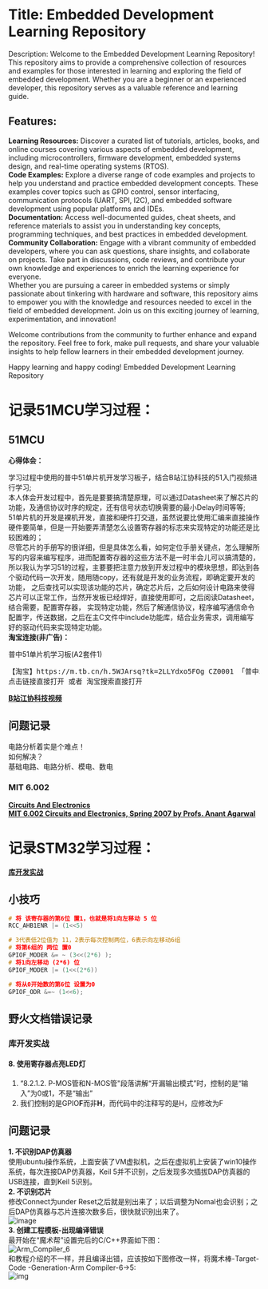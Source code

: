 # Title: Embedded Development Learning Repository

Description: Welcome to the Embedded Development Learning Repository! This repository aims to provide a comprehensive collection of resources and examples for those interested in learning and exploring the field of embedded development. Whether you are a beginner or an experienced developer, this repository serves as a valuable reference and learning guide.

## Features:

**Learning Resources:** Discover a curated list of tutorials, articles, books, and online courses covering various aspects of embedded development, including microcontrollers, firmware development, embedded systems design, and real-time operating systems (RTOS).  
**Code Examples:** Explore a diverse range of code examples and projects to help you understand and practice embedded development concepts. These examples cover topics such as GPIO control, sensor interfacing, communication protocols (UART, SPI, I2C), and embedded software development using popular platforms and IDEs.  
**Documentation:** Access well-documented guides, cheat sheets, and reference materials to assist you in understanding key concepts, programming techniques, and best practices in embedded development.  
**Community Collaboration:** Engage with a vibrant community of embedded developers, where you can ask questions, share insights, and collaborate on projects. Take part in discussions, code reviews, and contribute your own knowledge and experiences to enrich the learning experience for everyone.  
Whether you are pursuing a career in embedded systems or simply passionate about tinkering with hardware and software, this repository aims to empower you with the knowledge and resources needed to excel in the field of embedded development. Join us on this exciting journey of learning, experimentation, and innovation!  

Welcome contributions from the community to further enhance and expand the repository. Feel free to fork, make pull requests, and share your valuable insights to help fellow learners in their embedded development journey.  

Happy learning and happy coding! Embedded Development Learning Repository
# 记录51MCU学习过程：
## 51MCU
**心得体会：**  

学习过程中使用的普中51单片机开发学习板子，结合B站江协科技的51入门视频进行学习;  
本人体会开发过程中，首先是要要搞清楚原理，可以通过Datasheet来了解芯片的功能，及通信协议时序的规定，还有信号状态切换需要的最小Delay时间等等;  
51单片机的开发是裸机开发，直接和硬件打交道，虽然说要比使用汇编来直接操作硬件要简单，但是一开始要弄清楚怎么设置寄存器的标志来实现特定的功能还是比较困难的；  
尽管芯片的手册写的很详细，但是具体怎么看，如何定位手册关键点，怎么理解所写的内容来编写程序，进而配置寄存器的这些方法不是一时半会儿可以搞清楚的，
所以我认为学习51的过程，主要要把注意力放到开发过程中的模块思想，即达到各个驱动代码一次开发，随用随copy，还有就是开发的业务流程，即确定要开发的功能，
之后查找可以实现该功能的芯片，确定芯片后，之后如何设计电路来使得芯片可以正常工作，当然开发板已经焊好，直接使用即可，之后阅读Datasheet，结合需要，配置寄存器，
实现特定功能，然后了解通信协议，程序编写通信命令配置字，传送数据，之后在主C文件中include功能库，结合业务需求，调用编写好的驱动代码来实现特定功能。  
**淘宝连接(非广告)：**  

普中51单片机学习板(A2套件1)  
<pre>【淘宝】https://m.tb.cn/h.5WJArsq?tk=2LLYdxo5FOg CZ0001 「普中51单片机学习板开发板stc89c52单片机实验板C51单片机diy套件」
点击链接直接打开 或者 淘宝搜索直接打开</pre>
[**B站江协科技视频**](https://www.bilibili.com/video/BV1Mb411e7re/?spm_id_from=333.999.0.0)
## 问题记录
电路分析着实是个难点！  
如何解决？  
基础电路、电路分析、模电、数电  
### MIT 6.002
[**Circuits And Electronics**](https://ocw.mit.edu/courses/6-002-circuits-and-electronics-spring-2007/)  
[**MIT 6.002 Circuits and Electronics, Spring 2007 by Profs. Anant Agarwal**](https://www.youtube.com/watch?v=AfQxyVuLeCs&list=PL9F74AFA03AA06A11&index=1)  
# 记录STM32学习过程：
[**库开发实战**](https://doc.embedfire.com/mcu/stm32/f407batianhu/std/zh/latest/index.html)
## 小技巧
```C
# 将 该寄存器的第6位 置1，也就是将1向左移动 5 位
RCC_AHB1ENR |= (1<<5)

# 3代表低2位值为 11，2表示每次控制两位，6表示向左移动6组
# 将第6组的 两位 置0
GPIOF_MODER &= ~ (3<<(2*6) );
# 将1向左移动 (2*6) 位
GPIOF_MODER |= (1<<(2*6))

# 将从0开始数的第6位 设置为0
GPIOF_ODR &=~ (1<<6);
```
## 野火文档错误记录
### 库开发实战
#### 8. 使用寄存器点亮LED灯
1. “8.2.1.2. P-MOS管和N-MOS管"段落讲解“开漏输出模式”时，控制的是“输入”为0或1，不是“输出”
2. 我们控制的是GPIO**F**而非**H**，而代码中的注释写的是H，应修改为F
## 问题记录
**1. 不识别DAP仿真器**  
使用ubuntu操作系统，上面安装了VM虚拟机，之后在虚拟机上安装了win10操作系统，每次连接DAP仿真器，Keil 5并不识别，之后发现多次插拔DAP仿真器的USB连接，直到Keil 5识别。  
**2. 不识别芯片**  
修改Connect为under Reset之后就是别出来了；以后调整为Nomal也会识别；之后DAP仿真器与芯片连接次数多后，很快就识别出来了。  
![image](https://github.com/artwalker/ESDE/assets/44759507/b1a7338b-57b9-4bfc-9387-78bd4f79be83)  
**3. 创建工程模板-出现编译错误**  
最开始在“魔术帮”设置完后的C/C++界面如下图：  
![Arm_Compiler_6](https://img2023.cnblogs.com/blog/1994352/202310/1994352-20231002220347902-1075310687.png)  
和教程介绍的不一样，并且编译出错，应该按如下图修改一样，将魔术棒-Target-Code -Generation-Arm Compiler-6->5:  
![img](https://img2023.cnblogs.com/blog/1994352/202310/1994352-20231002220708825-315356314.png)  